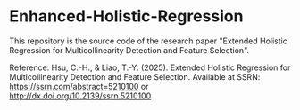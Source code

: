 # Enhanced-Holistic-Regression

This repository is the source code of the research paper "Extended Holistic Regression for Multicollinearity Detection and Feature Selection".

Reference: Hsu, C.-H., & Liao, T.-Y. (2025). Extended Holistic Regression for Multicollinearity Detection and Feature Selection. Available at SSRN: https://ssrn.com/abstract=5210100 or http://dx.doi.org/10.2139/ssrn.5210100
